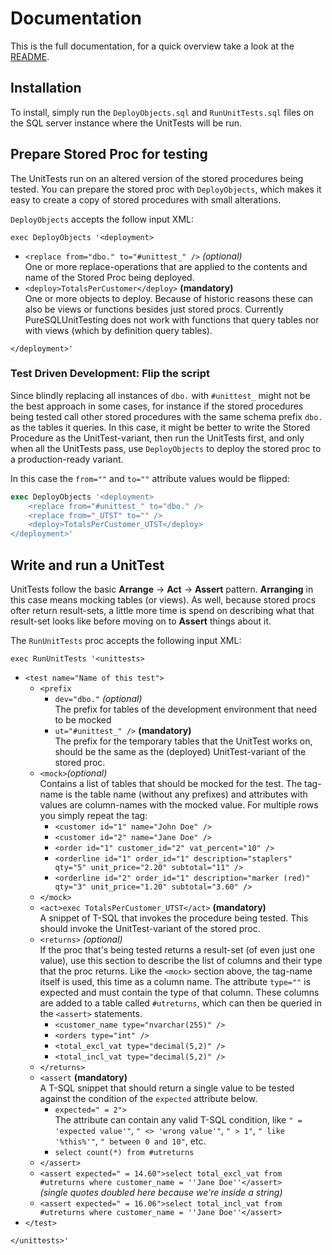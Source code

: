 # Documentation

This is the full documentation, for a quick overview take a look at the [README](./README.md).

## Installation

To install, simply run the `DeployObjects.sql` and `RunUnitTests.sql` files on the SQL server instance where the UnitTests will be run.

## Prepare Stored Proc for testing

The UnitTests run on an altered version of the stored procedures being tested. You can prepare the stored proc with `DeployObjects`, which makes it easy to create a copy of stored procedures with small alterations.

`DeployObjects` accepts the follow input XML:

`exec DeployObjects '<deployment>`
-	`<replace from="dbo." to="#unittest_" />` _(optional)_  
	One or more replace-operations that are applied to the contents and name of the Stored Proc being deployed.
-	`<deploy>TotalsPerCustomer</deploy>` **(mandatory)**  
	One or more objects to deploy. Because of historic reasons these can also be views or functions besides just stored procs. Currently PureSQLUnitTesting does not work with functions that query tables nor with views (which by definition query tables).

`</deployment>'`

### Test Driven Development: Flip the script

Since blindly replacing all instances of `dbo.` with `#unittest_` might not be the best approach in some cases, for instance if the stored procedures being tested call other stored procedures with the same schema prefix `dbo.` as the tables it queries. In this case, it might be better to write the Stored Procedure as the UnitTest-variant, then run the UnitTests first, and only when all the UnitTests pass, use `DeployObjects` to deploy the stored proc to a production-ready variant.

In this case the `from=""` and `to=""` attribute values would be flipped:

```sql
exec DeployObjects '<deployment>
	<replace from="#unittest_" to="dbo." />
	<replace from="_UTST" to="" />
	<deploy>TotalsPerCustomer_UTST</deploy>
</deployment>'
```

## Write and run a UnitTest

UnitTests follow the basic **Arrange** -> **Act** -> **Assert** pattern. **Arranging** in this case means mocking tables (or views). As well, because stored procs ofter return result-sets, a little more time is spend on describing what that result-set looks like before moving on to **Assert** things about it.

The `RunUnitTests` proc accepts the following input XML:

`exec RunUnitTests '<unittests>`
-	`<test name="Name of this test">`
	-	`<prefix `
		-	`dev="dbo."` _(optional)_  
			The prefix for tables of the development environment that need to be mocked
		-	`ut="#unittest_" />` **(mandatory)**  
			The prefix for the temporary tables that the UnitTest works on, should be the same as the (deployed) UnitTest-variant of the stored proc.
	-	`<mock>`_(optional)_  
		Contains a list of tables that should be mocked for the test. The tag-name is the table name (without any prefixes) and attributes with values are column-names with the mocked value. For multiple rows you simply repeat the tag:
		-	`<customer id="1" name="John Doe" />`
		-	`<customer id="2" name="Jane Doe" />`
		-	`<order id="1" customer_id="2" vat_percent="10" />`
		-	`<orderline id="1" order_id="1" description="staplers" qty="5" unit_price="2.20" subtotal="11" />`
		-	`<orderline id="2" order_id="1" description="marker (red)" qty="3" unit_price="1.20" subtotal="3.60" />`
	-	`</mock>`
	-	`<act>exec TotalsPerCustomer_UTST</act>` **(mandatory)**  
		A snippet of T-SQL that invokes the procedure being tested. This should invoke the UnitTest-variant of the stored proc.
	-	`<returns>` _(optional)_  
		If the proc that's being tested returns a result-set (of even just one value), use this section to describe the list of columns and their type that the proc returns. Like the `<mock>` section above, the tag-name itself is used, this time as a column name. The attribute `type=""` is expected and must contain the type of that column. These columns are added to a table called `#utreturns`, which can then be queried in the `<assert>` statements.
		-	`<customer_name type="nvarchar(255)" />`
		-	`<orders type="int" />`
		-	`<total_excl_vat type="decimal(5,2)" />`
		-	`<total_incl_vat type="decimal(5,2)" />`
	-	`</returns>`
	-	`<assert` **(mandatory)**  
		A T-SQL snippet that should return a single value to be tested against the condition of the `expected` attribute below.
		-	`expected=" = 2">`  
			The attribute can contain any valid T-SQL condition, like `" = 'expected value'"`, `" <> 'wrong value'"`, `" > 1"`, `" like '%this%'"`, `" between 0 and 10"`, etc.
		-	`select count(*) from #utreturns`
	-	`</assert>`
	-	`<assert expected=" = 14.60">select total_excl_vat from #utreturns where customer_name = ''Jane Doe''</assert>`  
		_(single quotes doubled here because we're inside a string)_
	-	`<assert expected=" = 16.06">select total_incl_vat from #utreturns where customer_name = ''Jane Doe''</assert>`
-	`</test>`

`</unittests>'`